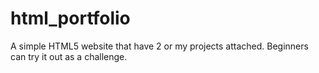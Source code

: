 # html_portfolio
A simple HTML5 website that have 2 or my projects attached. Beginners can try it out as a challenge.
